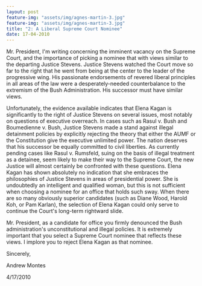 ```yaml
---
layout: post
feature-img: "assets/img/agnes-martin-3.jpg"
feature-img: "assets/img/agnes-martin-3.jpg"
title: "2: A Liberal Supreme Court Nominee"
date: 17-04-2010
---
```


Mr. President, I'm writing concerning the imminent vacancy on the Supreme Court, and the importance of picking a nominee that with views similar to the departing Justice Stevens. Justice Stevens watched the Court move so far to the right that he went from being at the center to the leader of the progressive wing. His passionate endorsements of revered liberal principles in all areas of the law were a desperately-needed counterbalance to the extremism of the Bush Administration. His successor must have similar views.

Unfortunately, the evidence available indicates that Elena Kagan is significantly to the right of Justice Stevens on several issues, most notably on questions of executive overreach. In cases such as Rasul v. Bush and Boumedienne v. Bush, Justice Stevens made a stand against illegal detainment policies by explicitly rejecting the theory that either the AUMF or the Constitution give the executive unlimited power. The nation deserves that his successor be equally committed to civil liberties. As currently pending cases like Rasul v. Rumsfeld, suing on the basis of illegal treatment as a detainee, seem likely to make their way to the Supreme Court, the new Justice will almost certainly be confronted with these questions. Elena Kagan has shown absolutely no indication that she embraces the philosophies of Justice Stevens in areas of presidential power. She is undoubtedly an intelligent and qualified woman, but this is not sufficient when choosing a nominee for an office that holds such sway. When there are so many obviously superior candidates (such as Diane Wood, Harold Koh, or Pam Karlan), the selection of Elena Kagan could only serve to continue the Court's long-term rightward slide.

Mr. President, as a candidate for office you firmly denounced the Bush administration's unconstitutional and illegal policies. It is extremely important that you select a Supreme Court nominee that reflects these views. I implore you to reject Elena Kagan as that nominee.

Sincerely,

Andrew Montes

4/17/2010
